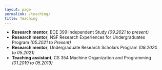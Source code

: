 ```yaml
---
layout: page
permalink: /teaching/
title: Teaching
---
```



<ul>
	<li><b>Research mentor</b>, ECE 399 Independent Study <i>(09.2021 to present)</i></li>
	<li><b>Research mentor</b>, NSF Research Experiences for Undergraduates Program  <i>(05.2021 to Present)</i></li>
	<li><b>Research mentor</b>, Undergraduate Research Scholars Program <i>(09.2020 to 05.2021)</i></li>
	<li><b>Teaching assistant</b>, CS 354 Machine Organization and Programming <i>(01.2019 to 05.2019)</i></li>
</ul>



